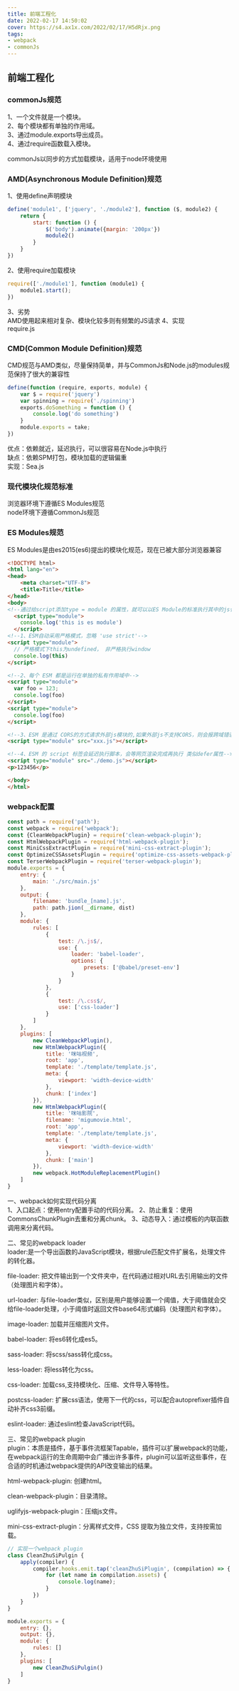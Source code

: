 ```yaml
---
title: 前端工程化
date: 2022-02-17 14:50:02
cover: https://s4.ax1x.com/2022/02/17/H5dRjx.png
tags:
- webpack
- commonJs
---
```


## 前端工程化

### commonJs规范
1、一个文件就是一个模块。  
2、每个模块都有单独的作用域。  
3、通过module.exports导出成员。  
4、通过require函数载入模块。

commonJs以同步的方式加载模块，适用于node环境使用

### AMD(Asynchronous Module Definition)规范
1、使用define声明模块  
```javascript
define('module1', ['jquery', './module2'], function ($, module2) {
    return {
        start: function () {
            $('body').animate({margin: '200px'})
            module2()
        }
    }
})
```
2、使用require加载模块
```javascript
require(['./module1'], function (module1) {
    module1.start();
})
```
3、劣势  
AMD使用起来相对复杂、模块化较多则有频繁的JS请求
4、实现  
require.js

### CMD(Common Module Definition)规范
CMD规范与AMD类似，尽量保持简单，并与CommonJs和Node.js的modules规范保持了很大的兼容性
```javascript
define(function (require, exports, module) {
    var $ = require('jquery')
    var spinning = require('./spinning')
    exports.doSomething = function () {
        console.log('do something')
    }
    module.exports = take;
})
```
优点：依赖就近，延迟执行，可以很容易在Node.js中执行  
缺点：依赖SPM打包，模块加载的逻辑偏重  
实现：Sea.js

### 现代模块化规范标准
浏览器环境下遵循ES Modules规范  
node环境下遵循CommonJs规范

### ES Modules规范
ES Modules是由es2015(es6)提出的模块化规范，现在已被大部分浏览器兼容
```html
<!DOCTYPE html>
<html lang="en">
<head>
    <meta charset="UTF-8">
    <title>Title</title>
</head>
<body>
<!--通过给script添加type = module 的属性，就可以以ES Module的标准执行其中的js代码-->
  <script type="module">
    console.log('this is es module')
  </script>
<!--1、ESM自动采用严格模式，忽略 'use strict'-->
<script type="module">
  // 严格模式下this为undefined， 非严格执行window
  console.log(this)
</script>

<!--2、每个 ESM 都是运行在单独的私有作用域中-->
<script type="module">
  var foo = 123;
  console.log(foo)
</script>
<script type="module">
  console.log(foo)
</script>

<!--3、ESM 是通过 CORS的方式请求外部js模块的,如果外部js不支持CORS，则会报跨域错误-->
<script type="module" src="xxx.js"></script>

<!--4、ESM 的 script 标签会延迟执行脚本，会等网页渲染完成再执行 类似defer属性-->
<script type="module" src="./demo.js"></script>
<p>123456</p>

</body>
</html>
```

### webpack配置
```javascript
const path = require('path');
const webpack = require('webpack');
const {CleanWebpackPlugin} = require('clean-webpack-plugin');
const HtmlWebpackPlugin = require('html-webpack-plugin');
const MiniCssExtractPlugin = require('mini-css-extract-plugin');
const OptimizeCSSAssetsPlugin = require('optimize-css-assets-webpack-plugin');
const TerserWebpackPlugin = require('terser-webpack-plugin');
module.exports = {
    entry: {
        main: './src/main.js'
    },
    output: {
        filename: 'bundle_[name].js',
        path: path.jion(__dirname, dist)
    },
    module: {
        rules: [
            {
                test: /\.js$/,
                use: {
                    loader: 'babel-loader',
                    options: {
                        presets: ['@babel/preset-env']
                    }
                }
            },
            {
                test: /\.css$/,
                use: ['css-loader']
            }
        ]
    },
    plugins: [
        new CleanWebpackPlugin(),
        new HtmlWebpackPlugin({
            title: '咪咕视频',
            root: 'app',
            template: './template/template.js',
            meta: {
                viewport: 'width-device-width'
            },
            chunk: ['index']
        }),
        new HtmlWebpackPlugin({
            title: '咪咕影院',
            filename: 'migumovie.html',
            root: 'app',
            template: './template/template.js',
            meta: {
                viewport: 'width-device-width'
            },
            chunk: ['main']
        }),
        new webpack.HotModuleReplacementPlugin()
    ]
}
```
一、webpack如何实现代码分离  
1、入口起点：使用entry配置手动的代码分离。
2、防止重复：使用CommonsChunkPlugin去重和分离chunk。
3、动态导入：通过模板的内联函数调用来分离代码。

二、常见的webpack loader  
loader:是一个导出函数的JavaScript模块，根据rule匹配文件扩展名，处理文件的转化器。

file-loader: 把文件输出到一个文件夹中，在代码通过相对URL去引用输出的文件（处理图片和字体）。

url-loader: 与file-loader类似，区别是用户能够设置一个阈值，大于阈值就会交给file-loader处理，小于阈值时返回文件base64形式编码（处理图片和字体）。

image-loader: 加载并压缩图片文件。

babel-loader: 将es6转化成es5。

sass-loader: 将scss/sass转化成css。

less-loader: 将less转化为css。

css-loader: 加载css,支持模块化、压缩、文件导入等特性。

postcss-loader: 扩展css语法，使用下一代的css，可以配合autoprefixer插件自动补齐css3前缀。

eslint-loader: 通过eslint检查JavaScript代码。

三、常见的webpack plugin  
plugin：本质是插件，基于事件流框架Tapable，插件可以扩展webpack的功能，在webpack运行的生命周期中会广播出许多事件，plugin可以监听这些事件，在合适的时机通过webpack提供的API改变输出的结果。

html-webpack-plugin: 创建html。

clean-webpack-plugin：目录清除。

uglifyjs-webpack-plugin：压缩js文件。

mini-css-extract-plugin：分离样式文件，CSS 提取为独立文件，支持按需加载。

```javascript
// 实现一个webpack plugin
class CleanZhuSiPulgin {
    apply(compiler) {
        compiler.hooks.emit.tap('cleanZhuSiPlugin', (compilation) => {
            for (let name in compilation.assets) {
                console.log(name);
            }
        })
    }
}

module.exports = {
    entry: {},
    output: {},
    module: {
        rules: []
    },
    plugins: [
        new CleanZhuSiPulgin()
    ]
}
```